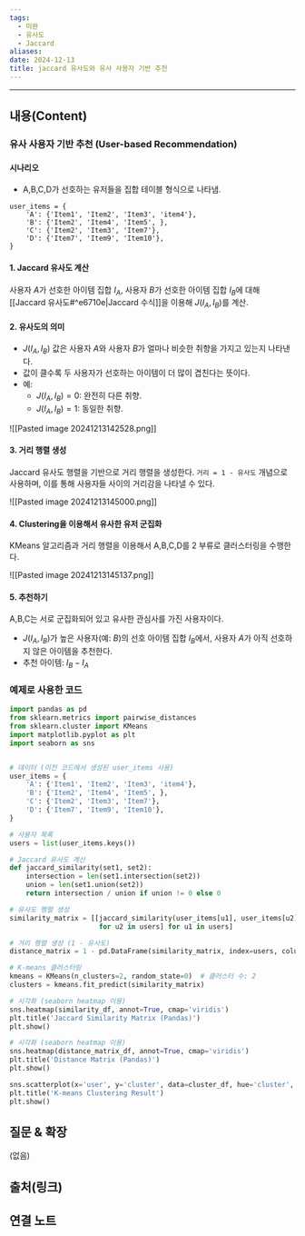 ```yaml
---
tags:
  - 미완
  - 유사도
  - Jaccard
aliases: 
date: 2024-12-13
title: jaccard 유사도와 유사 사용자 기반 추천
---
```

---

## 내용(Content)

### 유사 사용자 기반 추천 (User-based Recommendation)



#### 시나리오
- A,B,C,D가 선호하는 유저들을 집합 테이블 형식으로 나타냄.
```text
user_items = {
	'A': {'Item1', 'Item2', 'Item3', 'item4'},
	'B': {'Item2', 'Item4', 'Item5', },
	'C': {'Item2', 'Item3', 'Item7'},
	'D': {'Item7', 'Item9', 'Item10'},
}
```

#### 1. Jaccard 유사도 계산

사용자 $A$가 선호한 아이템 집합 $I_A$, 사용자 $B$가 선호한 아이템 집합 $I_B$에 대해 [[Jaccard 유사도#^e6710e|Jaccard 수식]]을 이용해 $J(I_A, I_B)$를 계산.

#### 2. 유사도의 의미
- $J(I_A, I_B)$ 값은 사용자 $A$와 사용자 $B$가 얼마나 비슷한 취향을 가지고 있는지 나타낸다.
- 값이 클수록 두 사용자가 선호하는 아이템이 더 많이 겹친다는 뜻이다.
- 예:
    - $J(I_A, I_B) = 0$: 완전히 다른 취향.
    - $J(I_A, I_B) = 1$: 동일한 취향.

![[Pasted image 20241213142528.png]]

#### 3. 거리 행렬 생성

Jaccard 유사도 행렬을 기반으로 거리 행렬을 생성한다. `거리 = 1 - 유사도` 개념으로 사용하며, 이를 통해 사용자들 사이의 거리감을 나타낼 수 있다.

![[Pasted image 20241213145000.png]]


#### 4. Clustering을 이용해서 유사한 유저 군집화

KMeans 알고리즘과 거리 행렬을 이용해서 A,B,C,D를 2 부류로 클러스터링을 수행한다.

![[Pasted image 20241213145137.png]]

#### 5. 추천하기

A,B,C는 서로 군집화되어 있고 유사한 관심사를 가진 사용자이다.

- $J(I_A, I_B)$가 높은 사용자(예: $B$)의 선호 아이템 집합 $I_B$에서, 사용자 $A$가 아직 선호하지 않은 아이템을 추천한다.
- 추천 아이템: $I_B - I_A$

### 예제로 사용한 코드

```python
import pandas as pd
from sklearn.metrics import pairwise_distances
from sklearn.cluster import KMeans
import matplotlib.pyplot as plt
import seaborn as sns


# 데이터 (이전 코드에서 생성된 user_items 사용)
user_items = {
    'A': {'Item1', 'Item2', 'Item3', 'item4'},
    'B': {'Item2', 'Item4', 'Item5', },
    'C': {'Item2', 'Item3', 'Item7'},
    'D': {'Item7', 'Item9', 'Item10'},
}

# 사용자 목록
users = list(user_items.keys())

# Jaccard 유사도 계산
def jaccard_similarity(set1, set2):
    intersection = len(set1.intersection(set2))
    union = len(set1.union(set2))
    return intersection / union if union != 0 else 0

# 유사도 행렬 생성
similarity_matrix = [[jaccard_similarity(user_items[u1], user_items[u2]) 
                      for u2 in users] for u1 in users]

# 거리 행렬 생성 (1 - 유사도)
distance_matrix = 1 - pd.DataFrame(similarity_matrix, index=users, columns=users)

# K-means 클러스터링
kmeans = KMeans(n_clusters=2, random_state=0)  # 클러스터 수: 2
clusters = kmeans.fit_predict(similarity_matrix)

# 시각화 (seaborn heatmap 이용)
sns.heatmap(similarity_df, annot=True, cmap='viridis')
plt.title('Jaccard Similarity Matrix (Pandas)')
plt.show()

# 시각화 (seaborn heatmap 이용)
sns.heatmap(distance_matrix_df, annot=True, cmap='viridis')
plt.title('Distance Matrix (Pandas)')
plt.show()

sns.scatterplot(x='user', y='cluster', data=cluster_df, hue='cluster', palette='bright')
plt.title('K-means Clustering Result')
plt.show()
```

## 질문 & 확장

(없음)

## 출처(링크)


## 연결 노트










